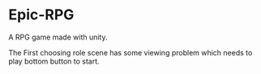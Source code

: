 # Epic-RPG
A RPG game made with unity.

The First choosing role scene has some viewing problem which needs to play bottom button to start.  
